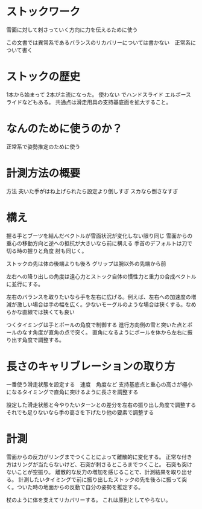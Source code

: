 # ストックワーク

雪面に対して刺さっていく方向に力を伝えるために使う

この文書では異常系であるバランスのリカバリーについては書かない　正常系について書く


# ストックの歴史
1本から始まって  2本が主流になった。
使わない でハンドスライド エルボースライドなどもある。
共通点は滑走用具の支持基底面を拡大すること。

# なんのために使うのか？
正常系で姿勢推定のために使う

# 計測方法の概要
方法 突いた手がはね上げられたら設定より倒しすぎ スカなら倒さなすぎ

# 構え
握る手とブーツを結んだベクトルが雪面状況が変化しない限り同じ
雪面からの重心の移動方向と逆への抵抗が大きいなら前に構える
手首のデフォルトは刀で切る時の握りと角度
肘も同じく。

ストックの先は体の後端よりも後ろ
グリップは腕以外の先端から前

左右への降り出しの角度は遠心力とストック自体の慣性力と重力の合成ベクトルに並行にする。

左右のバランスを取りたいなら手を左右に広げる。例えば、左右への加速度の増減が激しい場合は手の幅を広く。少ないモーグルのような場合は狭くする。なめらかな直線では狭くても良い

つくタイミングは手とポールの角度で制御する
進行方向側の雪と突いた点とポールのなす角度が直角の点で突く。
直角になるようにポールを体から左右に振り出す角度で調整する。



# 長さのキャリブレーションの取り方
一番使う滑走状態を設定する　速度　角度など
支持基底点と重心の高さが極小になるタイミングで直角に突けるように長さを調整する

設定した滑走状態と今やりたいターンとの差分を左右の振り出し角度で調整する
それでも足りないなら手の高さを下げたり他の要素で調整する

# 計測

雪面からの反力がリングまでつくことによって離散的に変化する。
正常な付き方はリングが当たらないけど、石突が刺さるところまでつくこと。
石突も突けないことが空振り。
離散的な反力の増加を感じることで、計測結果を取り出せる。
計測したいタイミングで前に振り出したストックの先を後ろに振って突く。ついた時の地面からの反動で自分の姿勢を推定する。

杖のように体を支えてリカバリーする。
これは原則としてやらない。
